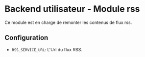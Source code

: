 # Backend utilisateur - Module rss

Ce module est en charge de remonter les contenus de flux rss.

## Configuration
- `RSS_SERVICE_URL`: L'Url du flux RSS.